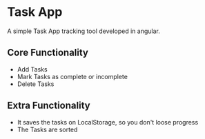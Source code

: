 # Task App

A simple Task App tracking tool developed in angular.

## Core Functionality

- Add Tasks
- Mark Tasks as complete or incomplete
- Delete Tasks

## Extra Functionality

- It saves the tasks on LocalStorage, so you don't loose progress
- The Tasks are sorted
